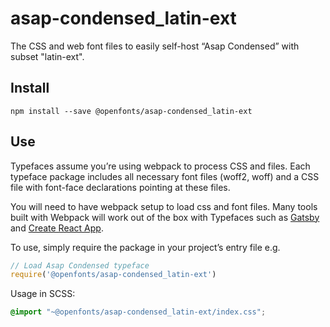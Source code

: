 
# asap-condensed_latin-ext

The CSS and web font files to easily self-host “Asap Condensed” with subset "latin-ext".

## Install

`npm install --save @openfonts/asap-condensed_latin-ext`

## Use

Typefaces assume you’re using webpack to process CSS and files. Each typeface
package includes all necessary font files (woff2, woff) and a CSS file with
font-face declarations pointing at these files.

You will need to have webpack setup to load css and font files. Many tools built
with Webpack will work out of the box with Typefaces such as [Gatsby](https://github.com/gatsbyjs/gatsby)
and [Create React App](https://github.com/facebookincubator/create-react-app).

To use, simply require the package in your project’s entry file e.g.

```javascript
// Load Asap Condensed typeface
require('@openfonts/asap-condensed_latin-ext')
```

Usage in SCSS:
```scss
@import "~@openfonts/asap-condensed_latin-ext/index.css";
```
